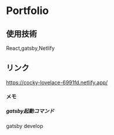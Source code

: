 # Portfolio

## 使用技術
React,gatsby,Netlify

## リンク
https://cocky-lovelace-6991fd.netlify.app/



#### メモ
##### gatsby起動コマンド
gatsby develop



